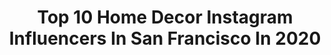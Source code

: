 ---
title: Top 10 Home Decor Instagram Influencers In San Francisco In 2020
description: >-
  Find top home decor Instagram influencers in San Francisco in 2020. Most popular hashtags: #homedecor #sanfrancisco #staysafe #stayhome.
platform: Instagram
profiles:
  - username: "darrenasay"
    fullname: >-
      DARREN ASAY  |  Photographer
    location: "United States"
    followers: 18307
    engagement: 258
    commentsToLikes: 0.055740
    id: ck5bx8v8hn8h60i11b70a6g2d
    verified: false
    hashtags: "#seattletoportland, #polarpro, #aletile, #losangeles"
  - username: "gabrielarec"
    fullname: >-
      Gabriela Recalde
    location: "United States"
    followers: 45134
    engagement: 68
    commentsToLikes: 0.117492
    id: ck8wdel80dq5p0j78fxbk0pu2
    verified: false
    hashtags: "#quarantinenights, #uniformteeth, #beautyproductsshelflife, #sunset"
  - username: "tallgirltakeover_"
    fullname: >-
      Jenna | Tall Style & Community
    location: "United States"
    followers: 11224
    engagement: 638
    commentsToLikes: 0.083916
    id: ck5bus7m0icml0i11nsbin4j4
    verified: false
    hashtags: "#haul, #laketahoe, #snow, #tahoe"
  - username: "breanajanaysmith"
    fullname: >-
      Breana Janay Smith
    location: "United States"
    followers: 5606
    engagement: 799
    commentsToLikes: 0.053424
    id: ck13crggi1t0y0i19dyb0ztav
    verified: false
    hashtags: "#friday, #saturday, #shelterinplace, #monday"
  - username: "sf_daily_photo"
    fullname: >-
      
    location: "United States"
    followers: 39897
    engagement: 761
    commentsToLikes: 0.031905
    id: ck0ue1qbmkad50i1992yxitjb
    verified: false
    hashtags: "#minimalisthome, #iconic, #weho, #househunting"
  - username: "tanukidi"
    fullname: >-
      Judy
    location: "United States"
    followers: 17883
    engagement: 202
    commentsToLikes: 0.033697
    id: ck5hp1ge9qlda0i11ovej18m4
    verified: false
    hashtags: "#exfoliating, #girly, #superfood, #inspiration"
  - username: "french.morning"
    fullname: >-
      French Morning
    location: "United States"
    followers: 14519
    engagement: 289
    commentsToLikes: 0.019123
    id: ck15u8pt5lywy0i1916eyg2v1
    verified: false
    hashtags: "#racletteparty, #frenchy, #exclusive, #lingedemaison"
  - username: "poorlittleitgirl"
    fullname: >-
      Cathy, Poor Little It Girl
    location: "United States"
    followers: 61396
    engagement: 130
    commentsToLikes: 0.049167
    id: ck5zqsxjuv8ir0i141ib6kayp
    verified: false
    hashtags: "#bloggervibes, #linkinbio, #homedecor, #shortgirlstyle"
  - username: "findmyrey"
    fullname: >-
      R⃣e⃣y⃣• Lifestyle • Travel
    location: "United States"
    followers: 12644
    engagement: 522
    commentsToLikes: 0.063288
    id: ck6tirvg61az90j71qlcp9kvx
    verified: false
    hashtags: "#bridal, #shiroikawaii, #wine, #wedding"
  - username: "abby_villaruel"
    fullname: >-
      Abby Villaruel, BSN CANS
    location: "United States"
    followers: 170366
    engagement: 465
    commentsToLikes: 0.008093
    id: ckaow1ouq70y10i78qlx5qr78
    verified: false
    hashtags: "#gratefulheart, #career, #stayinworkout, #makeupguru"
---